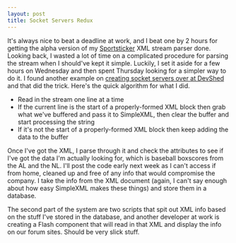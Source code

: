 ```yaml
--- 
layout: post
title: Socket Servers Redux
---
```

<p>
It's always nice to beat a deadline at work, and I beat one by 2 hours for getting the alpha version of my <a href=http://www.pa-sportsticker.com/en/index.html>Sportsticker</a> XML stream parser done.  Looking back, I wasted a lot of time on a complicated procedure for parsing the stream when I should've kept it simple.  Luckily, I set it aside for a few hours on Wednesday and then spent Thursday looking for a simpler way to do it.  I found another example on <a href="http://www.devshed.com/c/a/PHP/Socket-Programming-With-PHP/">creating socket servers over at DevShed</a> and that did the trick.  Here's the quick algorithm for what I did.
</p>
<p>
<ul>
<li>Read in the stream one line at a time</li>
<li>If the current line is the start of a properly-formed XML block then grab what we've buffered and pass it to SimpleXML, then clear the buffer and start processing the string</li>
<li>If it's not the start of a properly-formed XML block then keep adding the data to the buffer</li>
</ul>
</p>
<p>Once I've got the XML, I parse through it and check the attributes to see if I've got the data I'm actually looking for, which is baseball boxscores from the AL and the NL.  I'll post the code early next week as I can't access if from home, cleaned up and free of any info that would compromise the company.  I take the info from the XML document (again, I can't say enough about how easy SimpleXML makes these things) and store them in a database. </p>
<p>The second part of the system are two scripts that spit out XML info based on the stuff I've stored in the database, and another developer at work is creating a Flash component that will read in that XML and display the info on our forum sites.  Should be very slick stuff.</p>
